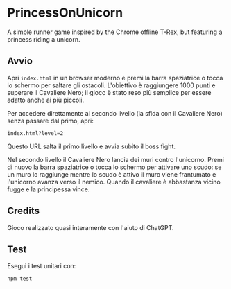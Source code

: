 # PrincessOnUnicorn

A simple runner game inspired by the Chrome offline T-Rex, but featuring a princess riding a unicorn.

## Avvio

Apri `index.html` in un browser moderno e premi la barra spaziatrice o tocca lo schermo per saltare gli ostacoli.
L'obiettivo è raggiungere 1000 punti e superare il Cavaliere Nero; il gioco è stato reso più semplice per essere adatto anche ai più piccoli.

Per accedere direttamente al secondo livello (la sfida con il Cavaliere Nero) senza passare dal primo, apri:

```
index.html?level=2
```

Questo URL salta il primo livello e avvia subito il boss fight.

Nel secondo livello il Cavaliere Nero lancia dei muri contro l'unicorno.
Premi di nuovo la barra spaziatrice o tocca lo schermo per attivare uno
scudo: se un muro lo raggiunge mentre lo scudo è attivo il muro viene
frantumato e l'unicorno avanza verso il nemico. Quando il cavaliere è
abbastanza vicino fugge e la principessa vince.

## Credits

Gioco realizzato quasi interamente con l'aiuto di ChatGPT.

## Test

Esegui i test unitari con:

```
npm test
```
